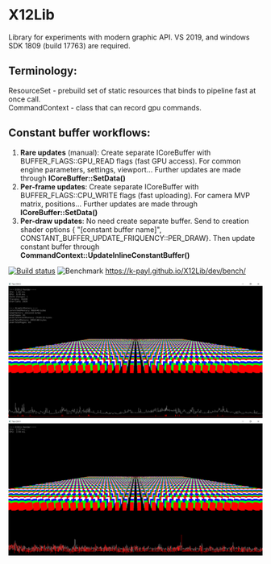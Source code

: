 # X12Lib
Library for experiments with modern graphic API. VS 2019, and windows SDK 1809 (build 17763) are required.

## Terminology:
ResourceSet - prebuild set of static resources that binds to pipeline fast at once call. \
CommandContext - class that can record gpu commands.

## Constant buffer workflows:
1) __Rare updates__ (manual): Create separate ICoreBuffer with BUFFER_FLAGS::GPU_READ flags (fast GPU access). For common engine parameters, settings, viewport... Further updates are made through __ICoreBuffer::SetData()__
2) __Per-frame updates__: Create separate ICoreBuffer with BUFFER_FLAGS::CPU_WRITE flags (fast uploading). For camera MVP matrix, positions... Further updates are made through __ICoreBuffer::SetData()__
3) __Per-draw updates__: No need create separate buffer. Send to creation shader options { "[constant buffer name]", CONSTANT_BUFFER_UPDATE_FRIQUENCY::PER_DRAW}. Then update constant buffer through __CommandContext::UpdateInlineConstantBuffer()__

[![Build status](https://ci.appveyor.com/api/projects/status/cyhlpnavp2su9440?svg=true)](https://ci.appveyor.com/project/k-payl/x12lib)
![Benchmark](https://github.com/k-payl/X12Lib/workflows/Benchmark/badge.svg)
https://k-payl.github.io/X12Lib/dev/bench/

![Alt text](d3d12.png?raw=true "d3d12")
![Alt text](d3d11.png?raw=true "d3d11")

